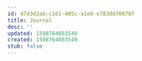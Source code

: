 ```yaml
---
id: 47d3d2ab-c161-405c-a1e6-e783dd70878f
title: Journal
desc: ''
updated: 1598764083549
created: 1598764083549
stub: false
---
```


